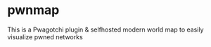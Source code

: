 # pwnmap
This is a Pwagotchi plugin &amp; selfhosted modern world map to easily visualize pwned networks
